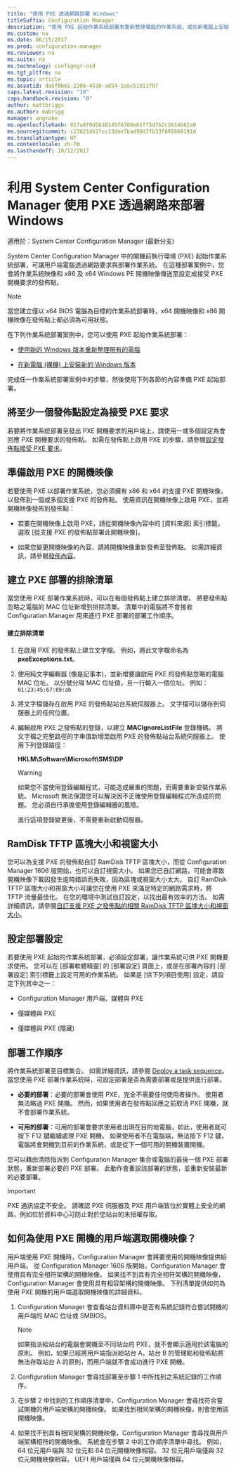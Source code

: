 ```yaml
---
title: "使用 PXE 透過網路部署 Windows"
titleSuffix: Configuration Manager
description: "使用 PXE 起始作業系統部署來重新整理電腦的作業系統，或在新電腦上安裝新的 Windows 版本。"
ms.custom: na
ms.date: 06/15/2017
ms.prod: configuration-manager
ms.reviewer: na
ms.suite: na
ms.technology: configmgr-osd
ms.tgt_pltfrm: na
ms.topic: article
ms.assetid: da5f8b61-2386-4530-ad54-1a5c51911f07
caps.latest.revision: "19"
caps.handback.revision: "0"
author: mattbriggs
ms.author: mabrigg
manager: angrobe
ms.openlocfilehash: 017a8f0d5b38145f6708e61ff5d7b2c3614b62a0
ms.sourcegitcommit: c236214b2fcc13dae7bad96d7fb33f692868191d
ms.translationtype: HT
ms.contentlocale: zh-TW
ms.lasthandoff: 10/12/2017
---
```

# <a name="use-pxe-to-deploy-windows-over-the-network-with-system-center-configuration-manager"></a>利用 System Center Configuration Manager 使用 PXE 透過網路來部署 Windows

適用於：System Center Configuration Manager (最新分支)

System Center Configuration Manager 中的開機前執行環境 (PXE) 起始作業系統部署，可讓用戶端電腦透過網路要求與部署作業系統。 在這種部署案例中，您會將作業系統映像和 x86 及 x64 Windows PE 開機映像傳送至設定成接受 PXE 開機要求的發佈點。

> [!NOTE]  
>  當您建立僅以 x64 BIOS 電腦為目標的作業系統部署時，x64 開機映像和 x86 開機映像在發佈點上都必須為可用狀態。

在下列作業系統部署案例中，您可以使用 PXE 起始作業系統部署：

-   [使用新的 Windows 版本重新整理現有的電腦](refresh-an-existing-computer-with-a-new-version-of-windows.md)  

-   [在新電腦 (裸機) 上安裝新的 Windows 版本](install-new-windows-version-new-computer-bare-metal.md)  

完成任一作業系統部署案例中的步驟，然後使用下列各節的內容準備 PXE 起始部署。

##  <a name="BKMK_Configure"></a> 將至少一個發佈點設定為接受 PXE 要求
若要將作業系統部署至發出 PXE 開機要求的用戶端上，請使用一或多個設定為會回應 PXE 開機要求的發佈點。 如需在發佈點上啟用 PXE 的步驟，請參閱[設定發佈點接受 PXE 要求](../get-started/prepare-site-system-roles-for-operating-system-deployments.md#BKMK_PXEDistributionPoint)。

## <a name="prepare-a-pxe-enabled-boot-image"></a>準備啟用 PXE 的開機映像
若要使用 PXE 以部署作業系統，您必須擁有 x86 和 x64 的支援 PXE 開機映像，以發佈到一個或多個支援 PXE 的發佈點。 使用資訊在開機映像上啟用 PXE，並將開機映像發佈到發佈點：

-   若要在開機映像上啟用 PXE，請從開機映像內容中的 [資料來源] 索引標籤，選取 [從支援 PXE 的發佈點部署此開機映像]。

-   如果您變更開機映像的內容，請將開機映像重新發佈至發佈點。 如需詳細資訊，請參閱[發佈內容](../../core/servers/deploy/configure/deploy-and-manage-content.md#bkmk_distribute)。

##  <a name="BKMK_PXEExclusionList"></a> 建立 PXE 部署的排除清單
當您使用 PXE 部署作業系統時，可以在每個發佈點上建立排除清單。 將要發佈點忽略之電腦的 MAC 位址新增到排除清單。 清單中的電腦將不會接收 Configuration Manager 用來進行 PXE 部署的部署工作順序。

#### <a name="to-create-the-exclusion-list"></a>建立排除清單

1.  在啟用 PXE 的發佈點上建立文字檔。 例如，將此文字檔命名為 **pxeExceptions.txt**。

2.  使用純文字編輯器 (像是記事本)，並新增要讓啟用 PXE 的發佈點忽略的電腦 MAC 位址。 以分號分隔 MAC 位址值，且一行輸入一個位址。 例如： `01:23:45:67:89:ab`

3.  將文字檔儲存在啟用 PXE 的發佈點站台系統伺服器上。 文字檔可以儲存到伺服器上的任何位置。

4.  編輯啟用 PXE 之發佈點的登錄，以建立 **MACIgnoreListFile** 登錄機碼。 將文字檔之完整路徑的字串值新增至啟用 PXE 的發佈點站台系統伺服器上。 使用下列登錄路徑：

     **HKLM\Software\Microsoft\SMS\DP**  

    > [!WARNING]  
    >  如果您不當使用登錄編輯程式，可能造成嚴重的問題，而需要重新安裝作業系統。 Microsoft 無法保證您可以解決因不正確使用登錄編輯程式所造成的問題。 您必須自行承擔使用登錄編輯器的風險。

     進行這項登錄變更後，不需要重新啟動伺服器。

##  <a name="BKMK_RamDiskTFTP"></a>RamDisk TFTP 區塊大小和視窗大小
您可以為支援 PXE 的發佈點自訂 RamDisk TFTP 區塊大小，而從 Configuration Manager 1606 版開始，也可以自訂視窗大小。 如果您已自訂網路，可能會導致開機映像下載因發生逾時錯誤而失敗，因為區塊或視窗大小太大。 自訂 RamDisk TFTP 區塊大小和視窗大小可讓您在使用 PXE 來滿足特定的網路需求時，將 TFTP 流量最佳化。 在您的環境中測試自訂設定，以找出最有效率的方法。 如需詳細資訊，請參閱[自訂支援 PXE 之發佈點的相關 RamDisk TFTP 區塊大小和視窗大小](../get-started/prepare-site-system-roles-for-operating-system-deployments.md#BKMK_RamDiskTFTP)。

## <a name="configure-deployment-settings"></a>設定部署設定
若要使用 PXE 起始的作業系統部署，必須設定部署，讓作業系統可供 PXE 開機要求使用。 您可以在 [部署軟體精靈] 的 [部署設定] 頁面上，或是在部署內容的 [部署設定] 索引標籤上設定可用的作業系統。 如果是 [供下列項目使用]  設定，請設定下列其中之一：

-   Configuration Manager 用戶端、媒體與 PXE

-   僅媒體與 PXE

-   僅媒體與 PXE (隱藏)

##  <a name="BKMK_Deploy"></a> 部署工作順序
將作業系統部署至目標集合。 如需詳細資訊，請參閱 [Deploy a task sequence](manage-task-sequences-to-automate-tasks.md#BKMK_DeployTS)。 當您使用 PXE 部署作業系統時，可設定部署是否為需要部署或是提供進行部署。

-   **必要的部署**：必要的部署會使用 PXE，完全不需要任何使用者操作。 使用者無法略過 PXE 開機。 然而，如果使用者在發佈點回應之前取消 PXE 開機，就不會部署作業系統。

-   **可用的部署**：可用的部署會要求使用者出現在目的地電腦，如此，使用者就可按下 F12 鍵繼續處理 PXE 開機。 如果使用者不在電腦端，無法按下 F12 鍵，電腦將會開機到目前的作業系統，或是從下一個可用的開機裝置開機。

您可以藉由清除指派到 Configuration Manager 集合或電腦的最後一個 PXE 部署狀態，重新部署必要的 PXE 部署。 此動作會重設該部署的狀態，並重新安裝最新的必要部署。

> [!IMPORTANT]
> PXE 通訊協定不安全。 請確認 PXE 伺服器及 PXE 用戶端皆位於實體上安全的網路，例如位於資料中心可防止對於您站台的未授權存取。

##  <a name="how-is-the-boot-image-selected-for-clients-booting-with-pxe"></a>如何為使用 PXE 開機的用戶端選取開機映像？
用戶端使用 PXE 開機時，Configuration Manager 會將要使用的開機映像提供給用戶端。 從 Configuration Manager 1606 版開始，Configuration Manager 會使用具有完全相符架構的開機映像。 如果找不到具有完全相符架構的開機映像，Configuration Manager 會使用具有相容架構的開機映像。 下列清單提供如何為使用 PXE 開機的用戶端選取開機映像的詳細資料。
1. Configuration Manager 會查看站台資料庫中是否有系統記錄符合嘗試開機的用戶端的 MAC 位址或 SMBIOS。  

    > [!NOTE]
    > 如果指派給站台的電腦會開機至不同站台的 PXE，就不會顯示適用於該電腦的原則。 例如，如果已經將用戶端指派給站台 A，站台 B 的管理點和發佈點將無法存取站台 A 的原則，而用戶端就不會成功進行 PXE 開機。

2. Configuration Manager 會尋找部署至步驟 1 中所找到之系統記錄的工作順序。

3. 在步驟 2 中找到的工作順序清單中，Configuration Manager 會尋找符合嘗試開機的用戶端架構的開機映像。 如果找到相同架構的開機映像，則會使用該開機映像。

4. 如果找不到具有相同架構的開機映像，Configuration Manager 會尋找與用戶端架構相符的開機映像。 系統會在步驟 2 中的工作順序清單中尋找。 例如，64 位元用戶端與 32 位元和 64 位元開機映像相容。 32 位元用戶端僅與 32 位元開機映像相容。 UEFI 用戶端僅與 64 位元開機映像相容。
